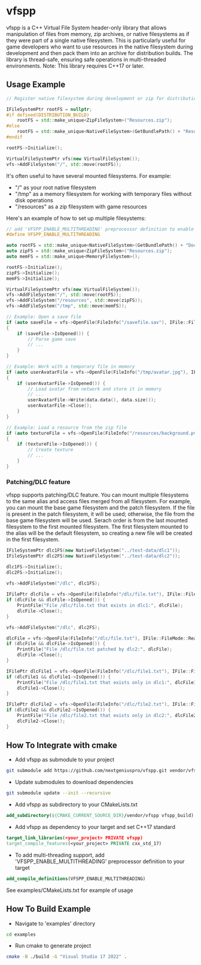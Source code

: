# vfspp

vfspp is a C++ Virtual File System header-only library that allows manipulation of files from memory, zip archives, or native filesystems as if they were part of a single native filesystem. This is particularly useful for game developers who want to use resources in the native filesystem during development and then pack them into an archive for distribution builds. The library is thread-safe, ensuring safe operations in multi-threaded environments. Note: This library requires C++17 or later.

## Usage Example

```C++
// Register native filesystem during development or zip for distribution build

IFileSystemPtr rootFS = nullptr;
#if defined(DISTRIBUTION_BUILD)
	rootFS = std::make_unique<ZipFileSystem>("Resources.zip");
#else
	rootFS = std::make_unique<NativeFileSystem>(GetBundlePath() + "Resources");
#endif

rootFS->Initialize();

VirtualFileSystemPtr vfs(new VirtualFileSystem());
vfs->AddFileSystem("/", std::move(rootFS));
```

It's often useful to have several mounted filesystems. For example:
- "/" as your root native filesystem
- "/tmp" as a memory filesystem for working with temporary files without disk operations
- "/resources" as a zip filesystem with game resources

Here's an example of how to set up multiple filesystems:

```C++
// add 'VFSPP_ENABLE_MULTITHREADING' preprocessor definition to enable thread-safe operations
#define VFSPP_ENABLE_MULTITHREADING 

auto rootFS = std::make_unique<NativeFileSystem>(GetBundlePath() + "Documents/");
auto zipFS = std::make_unique<ZipFileSystem>("Resources.zip");
auto memFS = std::make_unique<MemoryFileSystem>();

rootFS->Initialize();
zipFS->Initialize();
memFS->Initialize();

VirtualFileSystemPtr vfs(new VirtualFileSystem());
vfs->AddFileSystem("/", std::move(rootFS));
vfs->AddFileSystem("/resources", std::move(zipFS));
vfs->AddFileSystem("/tmp", std::move(memFS));

// Example: Open a save file
if (auto saveFile = vfs->OpenFile(FileInfo("/savefile.sav"), IFile::FileMode::Read))
{
	if (saveFile->IsOpened()) {
		// Parse game save
		// ...
	}
}

// Example: Work with a temporary file in memory
if (auto userAvatarFile = vfs->OpenFile(FileInfo("/tmp/avatar.jpg"), IFile::FileMode::ReadWrite))
{
	if (userAvatarFile->IsOpened()) {
		// Load avatar from network and store it in memory
		// ...
		userAvatarFile->Write(data.data(), data.size());
		userAvatarFile->Close();
	}
}

// Example: Load a resource from the zip file
if (auto textureFile = vfs->OpenFile(FileInfo("/resources/background.pvr"), IFile::FileMode::Read))
{
	if (textureFile->IsOpened()) {
		// Create texture
		// ...
	}
}
```

### Patching/DLC feature

vfspp supports patching/DLC feature. You can mount multiple filesystems to the same alias and access files merged from all filesystem. For example, you can mount the base game filesystem and the patch filesystem. If the file is present in the patch filesystem, it will be used; otherwise, the file from the base game filesystem will be used. Serach order is from the last mounted filesystem to the first mounted filesystem. The first filesystem mounted to the alias will be the default filesystem, so creating a new file will be created in the first filesystem.

```C++
IFileSystemPtr dlc1FS(new NativeFileSystem("../test-data/dlc1"));
IFileSystemPtr dlc2FS(new NativeFileSystem("../test-data/dlc2"));

dlc1FS->Initialize();
dlc2FS->Initialize();

vfs->AddFileSystem("/dlc", dlc1FS);
	
IFilePtr dlcFile = vfs->OpenFile(FileInfo("/dlc/file.txt"), IFile::FileMode::Read);
if (dlcFile && dlcFile->IsOpened()) {
	PrintFile("File /dlc/file.txt that exists in dlc1:", dlcFile);
	dlcFile->Close();
}

vfs->AddFileSystem("/dlc", dlc2FS);

dlcFile = vfs->OpenFile(FileInfo("/dlc/file.txt"), IFile::FileMode::Read);
if (dlcFile && dlcFile->IsOpened()) {
	PrintFile("File /dlc/file.txt patched by dlc2:", dlcFile);
	dlcFile->Close();
}

IFilePtr dlcFile1 = vfs->OpenFile(FileInfo("/dlc/file1.txt"), IFile::FileMode::Read);
if (dlcFile1 && dlcFile1->IsOpened()) {
	PrintFile("File /dlc/file1.txt that exists only in dlc1:", dlcFile1);
	dlcFile1->Close();
}

IFilePtr dlcFile2 = vfs->OpenFile(FileInfo("/dlc/file2.txt"), IFile::FileMode::Read);
if (dlcFile2 && dlcFile2->IsOpened()) {
	PrintFile("File /dlc/file2.txt that exists only in dlc2:", dlcFile2);
	dlcFile2->Close();
}
```

## How To Integrate with cmake

- Add vfspp as submodule to your project
```bash
git submodule add https://github.com/nextgeniuspro/vfspp.git vendor/vfspp
```
- Update submodules to download dependencies
```bash
git submodule update --init --recursive
```
- Add vfspp as subdirectory to your CMakeLists.txt
```cmake 
add_subdirectory(${CMAKE_CURRENT_SOURCE_DIR}/vendor/vfspp vfspp_build)
```
- Add vfspp as dependency to your target and set C++17 standard
```cmake 
target_link_libraries(<your_project> PRIVATE vfspp)
target_compile_features(<your_project> PRIVATE cxx_std_17)
```
- To add multi-threading support, add 'VFSPP_ENABLE_MULTITHREADING' preprocessor definition to your target
```cmake
add_compile_definitions(VFSPP_ENABLE_MULTITHREADING)
```

See examples/CMakeLists.txt for example of usage

## How To Build Example #

- Navigate to 'examples' directory
```bash
cd examples
```
- Run cmake to generate project
```bash
cmake -B ./build -G "Visual Studio 17 2022" .
```
